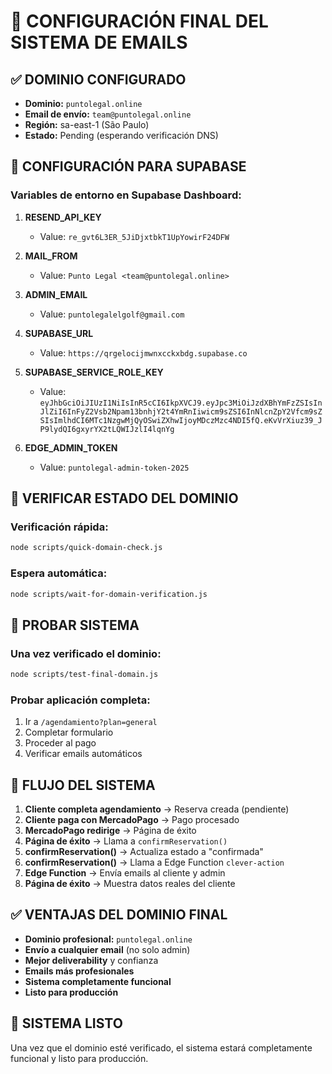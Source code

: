 # 📧 CONFIGURACIÓN FINAL DEL SISTEMA DE EMAILS

## ✅ DOMINIO CONFIGURADO
- **Dominio:** `puntolegal.online`
- **Email de envío:** `team@puntolegal.online`
- **Región:** sa-east-1 (São Paulo)
- **Estado:** Pending (esperando verificación DNS)

## 🔧 CONFIGURACIÓN PARA SUPABASE

### Variables de entorno en Supabase Dashboard:
1. **RESEND_API_KEY**
   - Value: `re_gvt6L3ER_5JiDjxtbkT1UpYowirF24DFW`

2. **MAIL_FROM**
   - Value: `Punto Legal <team@puntolegal.online>`

3. **ADMIN_EMAIL**
   - Value: `puntolegalelgolf@gmail.com`

4. **SUPABASE_URL**
   - Value: `https://qrgelocijmwnxcckxbdg.supabase.co`

5. **SUPABASE_SERVICE_ROLE_KEY**
   - Value: `eyJhbGciOiJIUzI1NiIsInR5cCI6IkpXVCJ9.eyJpc3MiOiJzdXBhYmFzZSIsInJlZiI6InFyZ2Vsb2Npam13bnhjY2t4YmRnIiwicm9sZSI6InNlcnZpY2Vfcm9sZSIsImlhdCI6MTc1NzgwMjQyOSwiZXhwIjoyMDczMzc4NDI5fQ.eKvVrXiuz39_JP9lydQI6gxyrYX2tLQWIJzlI4lqnYg`

6. **EDGE_ADMIN_TOKEN**
   - Value: `puntolegal-admin-token-2025`

## 🧪 VERIFICAR ESTADO DEL DOMINIO

### Verificación rápida:
```bash
node scripts/quick-domain-check.js
```

### Espera automática:
```bash
node scripts/wait-for-domain-verification.js
```

## 🧪 PROBAR SISTEMA

### Una vez verificado el dominio:
```bash
node scripts/test-final-domain.js
```

### Probar aplicación completa:
1. Ir a `/agendamiento?plan=general`
2. Completar formulario
3. Proceder al pago
4. Verificar emails automáticos

## 📧 FLUJO DEL SISTEMA

1. **Cliente completa agendamiento** → Reserva creada (pendiente)
2. **Cliente paga con MercadoPago** → Pago procesado
3. **MercadoPago redirige** → Página de éxito
4. **Página de éxito** → Llama a `confirmReservation()`
5. **confirmReservation()** → Actualiza estado a "confirmada"
6. **confirmReservation()** → Llama a Edge Function `clever-action`
7. **Edge Function** → Envía emails al cliente y admin
8. **Página de éxito** → Muestra datos reales del cliente

## ✅ VENTAJAS DEL DOMINIO FINAL

- **Dominio profesional:** `puntolegal.online`
- **Envío a cualquier email** (no solo admin)
- **Mejor deliverability** y confianza
- **Emails más profesionales**
- **Sistema completamente funcional**
- **Listo para producción**

## 🚀 SISTEMA LISTO

Una vez que el dominio esté verificado, el sistema estará completamente funcional y listo para producción.
